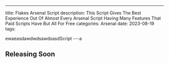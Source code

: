 ---
title: Flakes Arsenal Script
description: This Script Gives The Best Experience Out Of Almost Every Arsenal Script Having Many Features That Paid Scripts Have But All For Free 
categories: Arsenal
date: 2023-08-19
tags: 


ewaeasdawdwdsawdsasdScript
---a


## Releasing Soon 
